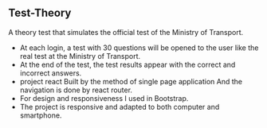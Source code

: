 ## Test-Theory

A theory test that simulates the official test of the Ministry of Transport.
- At each login, a test with 30 questions will be opened to the user like the real test at the Ministry of Transport.
- At the end of the test, the test results appear with the correct and incorrect answers.
- project react Built by the method of single page application And the navigation is done by react router.
- For design and responsiveness I used in Bootstrap.
- The project is responsive and adapted to both computer and smartphone.

